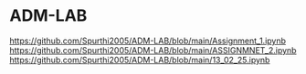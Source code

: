 # ADM-LAB
https://github.com/Spurthi2005/ADM-LAB/blob/main/Assignment_1.ipynb
https://github.com/Spurthi2005/ADM-LAB/blob/main/ASSIGNMNET_2.ipynb
https://github.com/Spurthi2005/ADM-LAB/blob/main/13_02_25.ipynb
